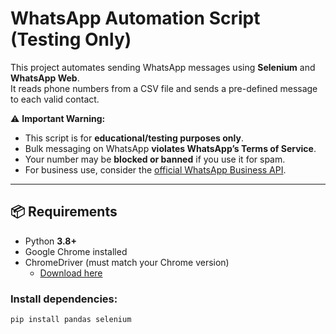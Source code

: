 # WhatsApp Automation Script (Testing Only)

This project automates sending WhatsApp messages using **Selenium** and **WhatsApp Web**.  
It reads phone numbers from a CSV file and sends a pre-defined message to each valid contact.

⚠️ **Important Warning:**  
- This script is for **educational/testing purposes only**.  
- Bulk messaging on WhatsApp **violates WhatsApp’s Terms of Service**.  
- Your number may be **blocked or banned** if you use it for spam.  
- For business use, consider the [official WhatsApp Business API](https://www.whatsapp.com/business/api).

---

## 📦 Requirements

- Python **3.8+**
- Google Chrome installed
- ChromeDriver (must match your Chrome version)  
  - [Download here](https://chromedriver.chromium.org/downloads)

### Install dependencies:
```bash
pip install pandas selenium
